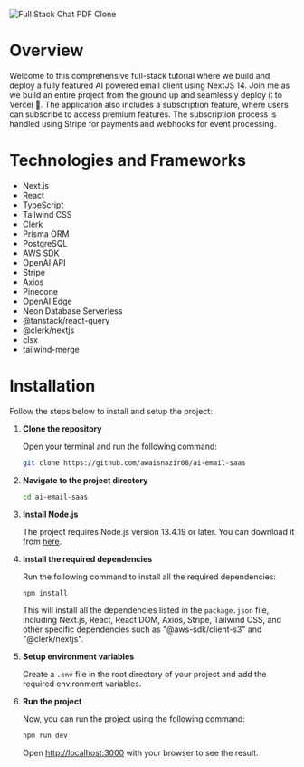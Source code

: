![Full Stack Chat PDF Clone](https://github.com/user-attachments/assets/03580ec6-99f0-4f3e-8a0d-141e15d2e17b)

# Overview

Welcome to this comprehensive full-stack tutorial where we build and deploy a fully featured AI powered email client using NextJS 14. Join me as we build an entire project from the ground up and seamlessly deploy it to Vercel 🚀. The application also includes a subscription feature, where users can subscribe to access premium features. The subscription process is handled using Stripe for payments and webhooks for event processing.


# Technologies and Frameworks

- Next.js
- React
- TypeScript
- Tailwind CSS
- Clerk
- Prisma ORM
- PostgreSQL
- AWS SDK
- OpenAI API
- Stripe
- Axios
- Pinecone
- OpenAI Edge
- Neon Database Serverless
- @tanstack/react-query
- @clerk/nextjs
- clsx
- tailwind-merge

# Installation

Follow the steps below to install and setup the project:

1. **Clone the repository**

   Open your terminal and run the following command:

   ```bash
   git clone https://github.com/awaisnazir08/ai-email-saas
   ```

2. **Navigate to the project directory**

   ```bash
   cd ai-email-saas
   ```

3. **Install Node.js**

   The project requires Node.js version 13.4.19 or later. You can download it from [here](https://nodejs.org/en/download/).

4. **Install the required dependencies**

   Run the following command to install all the required dependencies:

   ```bash
   npm install
   ```

   This will install all the dependencies listed in the `package.json` file, including Next.js, React, React DOM, Axios, Stripe, Tailwind CSS, and other specific dependencies such as "@aws-sdk/client-s3" and "@clerk/nextjs".

5. **Setup environment variables**

    Create a `.env` file in the root directory of your project and add the required environment variables.

6. **Run the project**

    Now, you can run the project using the following command:

    ```bash
    npm run dev
    ```

    Open [http://localhost:3000](http://localhost:3000) with your browser to see the result.
